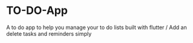 # TO-DO-App
A to do app to help you manage your to do lists built with flutter
/ Add an delete tasks and reminders simply
